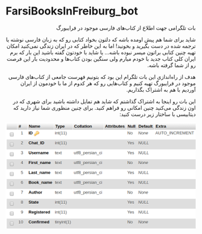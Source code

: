 # FarsiBooksInFreiburg_bot
<div dir="rtl">

بات تلگرامی جهت اطلاع از کتاب‌های فارسی موجود در فرایبورگ


شاید برای شما هم پیش اومده باشه که دلتون بخواد کتابی رو که به زبان فارسی نوشته یا ترجمه شده در دست بگیرید و بخونید! اما به این خاطر که در ایران زندگی نمی‌کنید امکان تهیه چنین کتابی براتون میسر نبوده باشه... یا شاید با خودتون گفته باشید این بار که برم ایران کلی کتاب جدید با خودم میارم ولی سنگین بودن کتاب‌ها و محدودیت بار این فرصت رو از شما گرفته باشه.
 
هدف از راه‌اندازی این بات تلگرام این بود که بتونیم فهرست جامعی از کتاب‌های فارسی موجود در فرایبورگ تهیه کنیم و کتاب‌هایی رو که هر کدوم از ما با خودمون از ایران آوردیم با هم به اشتراک بگذاریم.

این بات رو اینجا به اشتراک گذاشتم که شاید هم تمایل داشته باشید برای شهری که در اون زندگی می‌کنید چنین امکانی رو فراهم کنید. برای چنین منظوری شما نیاز دارید که دیتابیسی با ساختار زیر درست کنید:

![alt text](https://github.com/Nematollahi/FarsiBooksInFreiburg_bot/blob/master/database_structure.png)

</div>
